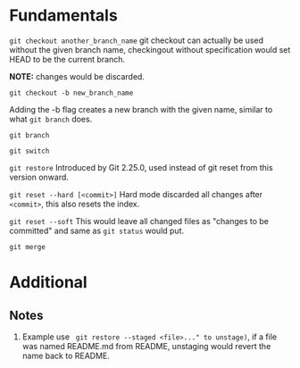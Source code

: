 # Fundamentals
```git checkout another_branch_name``` 
git checkout can actually be used without the given branch name, checkingout without specification would set HEAD to be the current branch. 


**NOTE:** changes would be discarded.


```git checkout -b new_branch_name```


Adding the -b flag creates a new branch with the given name, similar to what ```git branch``` does. 


```git branch```



```git switch```


```git restore```
Introduced by Git 2.25.0, used instead of git reset from this version onward.


```git reset --hard [<commit>]```
Hard mode discarded all changes after ```<commit>```, this also resets the index. 


```git reset --soft```
This would leave all changed files as "changes to be committed" and same as ```git status``` would put.


```git merge``` 


# Additional
## Notes
1. Example use ``` git restore --staged <file>..." to unstage)```, if a file was named README.md from README, unstaging would revert the name back to README.
